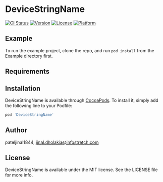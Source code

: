 # DeviceStringName

[![CI Status](https://img.shields.io/travis/pateljinal1844/DeviceStringName.svg?style=flat)](https://travis-ci.org/pateljinal1844/DeviceStringName)
[![Version](https://img.shields.io/cocoapods/v/DeviceStringName.svg?style=flat)](https://cocoapods.org/pods/DeviceStringName)
[![License](https://img.shields.io/cocoapods/l/DeviceStringName.svg?style=flat)](https://cocoapods.org/pods/DeviceStringName)
[![Platform](https://img.shields.io/cocoapods/p/DeviceStringName.svg?style=flat)](https://cocoapods.org/pods/DeviceStringName)

## Example

To run the example project, clone the repo, and run `pod install` from the Example directory first.

## Requirements

## Installation

DeviceStringName is available through [CocoaPods](https://cocoapods.org). To install
it, simply add the following line to your Podfile:

```ruby
pod 'DeviceStringName'
```

## Author

pateljinal1844, jinal.dholakia@infostretch.com

## License

DeviceStringName is available under the MIT license. See the LICENSE file for more info.
